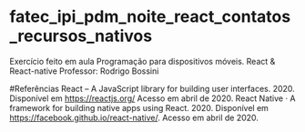 # fatec_ipi_pdm_noite_react_contatos_recursos_nativos

Exercício feito em aula Programação para dispositivos móveis. React &amp; React-native
Professor: Rodrigo Bossini 

#Referências
React – A JavaScript library for building user interfaces. 2020. Disponível em
<https://reactjs.org/> Acesso em abril de 2020.
React Native · A framework for building native apps using React. 2020. Disponível
em <https://facebook.github.io/react-native/>. Acesso em abril de 2020.
